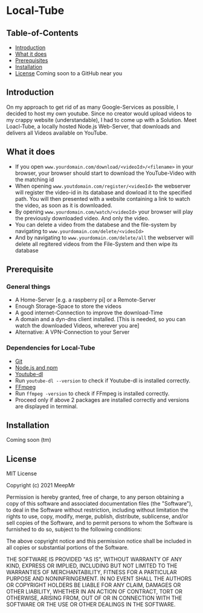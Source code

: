 # Local-Tube

## Table-of-Contents

- [Introduction](https://github.com/MeepMr/Local-Tube/new/master#introduction)
- [What it does](https://github.com/MeepMr/Local-Tube/new/master#what-it-doeas)
- [Prerequisites](https://github.com/MeepMr/Local-Tube/new/master#prerequisite)
- [Installation](https://github.com/MeepMr/Local-Tube/new/master#installation)
- [License](https://github.com/MeepMr/Local-Tube/new/master#license) Coming soon to a GitHub near you


## Introduction
On my approach to get rid of as many Google-Services as possible, I decided to host my own youtube.
Since no creator would upload videos to my crappy website (understandable), I had to come up with a Solution.
Meet Loacl-Tube, a locally hosted Node.js Web-Server, that downloads and delivers all Videos available on YouTube.

## What it does
- If you open `www.yourdomain.com/download/<videoId>/<filename>` in your browser, your browser should start to download the YouTube-Video with the matching id
- When opening `www.youtdomain.com/register/<videoId>` the webserver will register the video-id in its database and dowload it to the specified path.
You will then presented with a website containing a link to watch the video, as soon as it is downloaded.
- By opening `www.yourdomain.com/watch/<videoId>` your browser will play the previously downloaded video. And only the video.
- You can delete a video from the databese and the file-system by navigating to `www.yourdomain.com/delete/<videoId>`
- And by navigating to `www.yourdomain.com/delete/all` the webserver will delete all regitered videos from the File-System and then wipe its database

## Prerequisite

### General things
- A Home-Server [e.g. a raspberry pi] or a Remote-Server
- Enough Storage-Space to store the videos
- A good internet-Connection to improve the download-Time
- A domain and a dyn-dns client installed. [This is needed, so you can watch the downloaded Videos, wherever you are]
- Alternative: A VPN-Connection to your Server

### Dependencies for Local-Tube
- [Git](https://git-scm.com/)
- [Node.js and npm](nodejs.org)
- [Youtube-dl](https://ytdl-org.github.io/youtube-dl/download.html)
- Run `youtube-dl --version` to check if Youtube-dl is installed correctly.
- [FFmpeg](https://ffmpeg.zeranoe.com/builds/)
- Run `ffmpeg -version` to check if FFmpeg is installed correctly.
- Proceed only if above 2 packages are installed correctly and versions are displayed in terminal.

## Installation
Coming soon (tm)

## License

MIT License

Copyright (c) 2021 MeepMr

Permission is hereby granted, free of charge, to any person obtaining a copy
of this software and associated documentation files (the "Software"), to deal
in the Software without restriction, including without limitation the rights
to use, copy, modify, merge, publish, distribute, sublicense, and/or sell
copies of the Software, and to permit persons to whom the Software is
furnished to do so, subject to the following conditions:

The above copyright notice and this permission notice shall be included in all
copies or substantial portions of the Software.

THE SOFTWARE IS PROVIDED "AS IS", WITHOUT WARRANTY OF ANY KIND, EXPRESS OR
IMPLIED, INCLUDING BUT NOT LIMITED TO THE WARRANTIES OF MERCHANTABILITY,
FITNESS FOR A PARTICULAR PURPOSE AND NONINFRINGEMENT. IN NO EVENT SHALL THE
AUTHORS OR COPYRIGHT HOLDERS BE LIABLE FOR ANY CLAIM, DAMAGES OR OTHER
LIABILITY, WHETHER IN AN ACTION OF CONTRACT, TORT OR OTHERWISE, ARISING FROM,
OUT OF OR IN CONNECTION WITH THE SOFTWARE OR THE USE OR OTHER DEALINGS IN THE
SOFTWARE.
